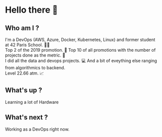 # Hello there 👋
## Who am I ?
I'm a DevOps (AWS, Azure, Docker, Kubernetes, Linux) and former student at 42 Paris School. 👨‍🎓<br>
Top 2 of the 2019 promotion. 🥈 Top 10 of all promotions with the number of projects done as the metric. 🚀<br>
I did all the data and devops projects. 💻 And a bit of eveything else ranging from algorithmics to backend.<br>
Level 22.66 atm. 📈<br>
## What's up ?
Learning a lot of Hardware<br>
## What's next ?
Working as a DevOps right now.
